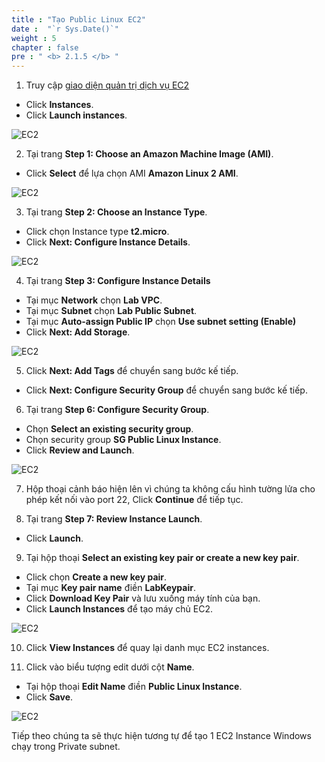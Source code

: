 ```yaml
---
title : "Tạo Public Linux EC2"
date :  "`r Sys.Date()`" 
weight : 5
chapter : false
pre : " <b> 2.1.5 </b> "
---
```


1. Truy cập [giao diện quản trị dịch vụ EC2](https://console.aws.amazon.com/ec2/v2/home)
  + Click **Instances**.
  + Click **Launch instances**.
  
![EC2](/images/2.prerequisite/027-createec2.png)

2. Tại trang **Step 1: Choose an Amazon Machine Image (AMI)**.
  + Click **Select** để lựa chọn AMI **Amazon Linux 2 AMI**.
  
![EC2](/images/2.prerequisite/028-createec2.png)

3. Tại trang **Step 2: Choose an Instance Type**.
 + Click chọn Instance type **t2.micro**.
 + Click **Next: Configure Instance Details**.
 
![EC2](/images/2.prerequisite/029-createec2.png)

4. Tại trang **Step 3: Configure Instance Details**
  + Tại mục **Network** chọn **Lab VPC**.
  + Tại mục **Subnet** chọn **Lab Public Subnet**.
  + Tại mục **Auto-assign Public IP** chọn **Use subnet setting (Enable)**
  + Click **Next: Add Storage**.

![EC2](/images/2.prerequisite/030-createec2.png)

5. Click **Next: Add Tags** để chuyển sang bước kế tiếp.
  + Click **Next: Configure Security Group** để chuyển sang bước kế tiếp.


6. Tại trang **Step 6: Configure Security Group**.
  + Chọn **Select an existing security group**.
  + Chọn security group **SG Public Linux Instance**.
  + Click **Review and Launch**.

![EC2](/images/2.prerequisite/031-createec2.png)

7. Hộp thoại cảnh báo hiện lên vì chúng ta không cấu hình tường lửa cho phép kết nối vào port 22, Click **Continue** để tiếp tục.

8. Tại trang **Step 7: Review Instance Launch**.
  + Click **Launch**.

9. Tại hộp thoại **Select an existing key pair or create a new key pair**.
  + Click chọn **Create a new key pair**.
  + Tại mục **Key pair name** điền **LabKeypair**.
  + Click **Download Key Pair** và lưu xuống máy tính của bạn.
  + Click **Launch Instances** để tạo máy chủ EC2.

![EC2](/images/2.prerequisite/032-createec2.png)

10. Click **View Instances** để quay lại danh mục EC2 instances.

11. Click vào biểu tượng edit dưới cột **Name**.
  + Tại hộp thoại **Edit Name** điền **Public Linux Instance**.
  + Click **Save**.

![EC2](/images/2.prerequisite/033-createec2.png)

Tiếp theo chúng ta sẽ thực hiện tương tự để tạo 1 EC2 Instance Windows chạy trong Private subnet.